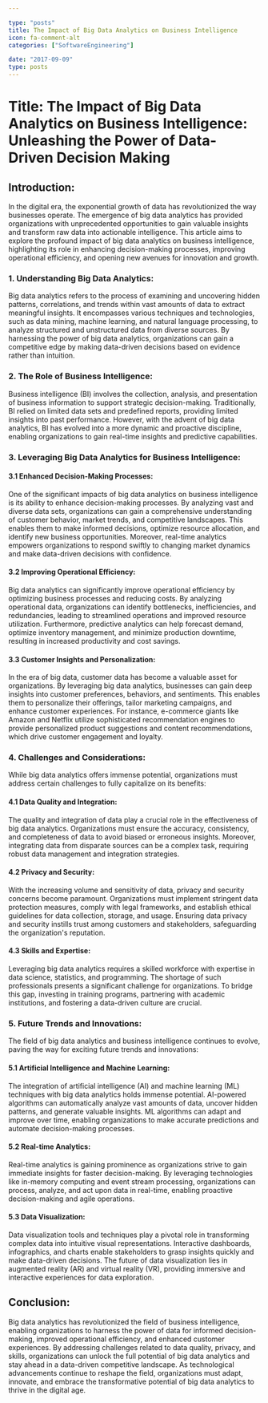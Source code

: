 ```yaml
---

type: "posts"
title: The Impact of Big Data Analytics on Business Intelligence
icon: fa-comment-alt
categories: ["SoftwareEngineering"]

date: "2017-09-09"
type: posts
---
```





# Title: The Impact of Big Data Analytics on Business Intelligence: Unleashing the Power of Data-Driven Decision Making

## Introduction:
In the digital era, the exponential growth of data has revolutionized the way businesses operate. The emergence of big data analytics has provided organizations with unprecedented opportunities to gain valuable insights and transform raw data into actionable intelligence. This article aims to explore the profound impact of big data analytics on business intelligence, highlighting its role in enhancing decision-making processes, improving operational efficiency, and opening new avenues for innovation and growth.

### 1. Understanding Big Data Analytics:
Big data analytics refers to the process of examining and uncovering hidden patterns, correlations, and trends within vast amounts of data to extract meaningful insights. It encompasses various techniques and technologies, such as data mining, machine learning, and natural language processing, to analyze structured and unstructured data from diverse sources. By harnessing the power of big data analytics, organizations can gain a competitive edge by making data-driven decisions based on evidence rather than intuition.

### 2. The Role of Business Intelligence:
Business intelligence (BI) involves the collection, analysis, and presentation of business information to support strategic decision-making. Traditionally, BI relied on limited data sets and predefined reports, providing limited insights into past performance. However, with the advent of big data analytics, BI has evolved into a more dynamic and proactive discipline, enabling organizations to gain real-time insights and predictive capabilities.

### 3. Leveraging Big Data Analytics for Business Intelligence:
#### 3.1 Enhanced Decision-Making Processes:
One of the significant impacts of big data analytics on business intelligence is its ability to enhance decision-making processes. By analyzing vast and diverse data sets, organizations can gain a comprehensive understanding of customer behavior, market trends, and competitive landscapes. This enables them to make informed decisions, optimize resource allocation, and identify new business opportunities. Moreover, real-time analytics empowers organizations to respond swiftly to changing market dynamics and make data-driven decisions with confidence.

#### 3.2 Improving Operational Efficiency:
Big data analytics can significantly improve operational efficiency by optimizing business processes and reducing costs. By analyzing operational data, organizations can identify bottlenecks, inefficiencies, and redundancies, leading to streamlined operations and improved resource utilization. Furthermore, predictive analytics can help forecast demand, optimize inventory management, and minimize production downtime, resulting in increased productivity and cost savings.

#### 3.3 Customer Insights and Personalization:
In the era of big data, customer data has become a valuable asset for organizations. By leveraging big data analytics, businesses can gain deep insights into customer preferences, behaviors, and sentiments. This enables them to personalize their offerings, tailor marketing campaigns, and enhance customer experiences. For instance, e-commerce giants like Amazon and Netflix utilize sophisticated recommendation engines to provide personalized product suggestions and content recommendations, which drive customer engagement and loyalty.

### 4. Challenges and Considerations:
While big data analytics offers immense potential, organizations must address certain challenges to fully capitalize on its benefits:

#### 4.1 Data Quality and Integration:
The quality and integration of data play a crucial role in the effectiveness of big data analytics. Organizations must ensure the accuracy, consistency, and completeness of data to avoid biased or erroneous insights. Moreover, integrating data from disparate sources can be a complex task, requiring robust data management and integration strategies.

#### 4.2 Privacy and Security:
With the increasing volume and sensitivity of data, privacy and security concerns become paramount. Organizations must implement stringent data protection measures, comply with legal frameworks, and establish ethical guidelines for data collection, storage, and usage. Ensuring data privacy and security instills trust among customers and stakeholders, safeguarding the organization's reputation.

#### 4.3 Skills and Expertise:
Leveraging big data analytics requires a skilled workforce with expertise in data science, statistics, and programming. The shortage of such professionals presents a significant challenge for organizations. To bridge this gap, investing in training programs, partnering with academic institutions, and fostering a data-driven culture are crucial.

### 5. Future Trends and Innovations:
The field of big data analytics and business intelligence continues to evolve, paving the way for exciting future trends and innovations:

#### 5.1 Artificial Intelligence and Machine Learning:
The integration of artificial intelligence (AI) and machine learning (ML) techniques with big data analytics holds immense potential. AI-powered algorithms can automatically analyze vast amounts of data, uncover hidden patterns, and generate valuable insights. ML algorithms can adapt and improve over time, enabling organizations to make accurate predictions and automate decision-making processes.

#### 5.2 Real-time Analytics:
Real-time analytics is gaining prominence as organizations strive to gain immediate insights for faster decision-making. By leveraging technologies like in-memory computing and event stream processing, organizations can process, analyze, and act upon data in real-time, enabling proactive decision-making and agile operations.

#### 5.3 Data Visualization:
Data visualization tools and techniques play a pivotal role in transforming complex data into intuitive visual representations. Interactive dashboards, infographics, and charts enable stakeholders to grasp insights quickly and make data-driven decisions. The future of data visualization lies in augmented reality (AR) and virtual reality (VR), providing immersive and interactive experiences for data exploration.

## Conclusion:
Big data analytics has revolutionized the field of business intelligence, enabling organizations to harness the power of data for informed decision-making, improved operational efficiency, and enhanced customer experiences. By addressing challenges related to data quality, privacy, and skills, organizations can unlock the full potential of big data analytics and stay ahead in a data-driven competitive landscape. As technological advancements continue to reshape the field, organizations must adapt, innovate, and embrace the transformative potential of big data analytics to thrive in the digital age.